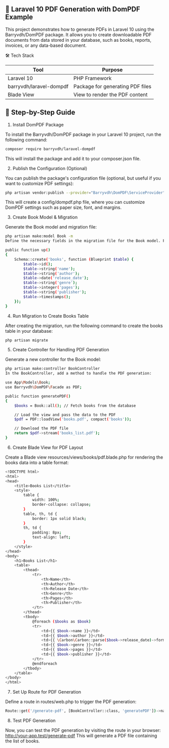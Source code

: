 ## 📄 Laravel 10 PDF Generation with DomPDF Example

This project demonstrates how to generate PDFs in Laravel 10 using the Barryvdh/DomPDF package. It allows you to create downloadable PDF documents from data stored in your database, such as books, reports, invoices, or any data-based document.

🛠️ Tech Stack

| Tool                         | Purpose                                |
|------------------------------|----------------------------------------|
| Laravel 10                   | PHP Framework                          |
| barryvdh/laravel-dompdf      | Package for generating PDF files       |
| Blade View                   | View to render the PDF content         |

## 📝 Step-by-Step Guide

1. Install DomPDF Package

   
To install the Barryvdh/DomPDF package in your Laravel 10 project, run the following command:
``` bash
composer require barryvdh/laravel-dompdf
```
This will install the package and add it to your composer.json file.


2. Publish the Configuration (Optional)

   
You can publish the package's configuration file (optional, but useful if you want to customize PDF settings):
``` bash
php artisan vendor:publish --provider="Barryvdh\DomPDF\ServiceProvider"
```
This will create a config/dompdf.php file, where you can customize DomPDF settings such as paper size, font, and margins.
 


3. Create Book Model & Migration

   
Generate the Book model and migration file:
``` bash
php artisan make:model Book -m
Define the necessary fields in the migration file for the Book model. For example: 

public function up()
{
    Schema::create('books', function (Blueprint $table) {
        $table->id();
        $table->string('name');
        $table->string('author');
        $table->date('release_date');
        $table->string('genre');
        $table->integer('pages');
        $table->string('publisher');
        $table->timestamps();
    });
}
```

4. Run Migration to Create Books Table

   
After creating the migration, run the following command to create the books table in your database:
``` bash
php artisan migrate
```

5. Create Controller for Handling PDF Generation


Generate a new controller for the Book model:
``` bash
php artisan make:controller BookController
In the BookController, add a method to handle the PDF generation:

use App\Models\Book;
use Barryvdh\DomPDF\Facade as PDF;

public function generatePDF()
{
    $books = Book::all(); // Fetch books from the database

    // Load the view and pass the data to the PDF
    $pdf = PDF::loadView('books.pdf', compact('books'));

    // Download the PDF file
    return $pdf->stream('books_list.pdf');
}
``` 

6. Create Blade View for PDF Layout


Create a Blade view resources/views/books/pdf.blade.php for rendering the books data into a table format:

``` bash
<!DOCTYPE html>
<html>
<head>
    <title>Books List</title>
    <style>
        table {
            width: 100%;
            border-collapse: collapse;
        }
        table, th, td {
            border: 1px solid black;
        }
        th, td {
            padding: 8px;
            text-align: left;
        }
    </style>
</head>
<body>
    <h1>Books List</h1>
    <table>
        <thead>
            <tr>
                <th>Name</th>
                <th>Author</th>
                <th>Release Date</th>
                <th>Genre</th>
                <th>Pages</th>
                <th>Publisher</th>
            </tr>
        </thead>
        <tbody>
            @foreach ($books as $book)
            <tr>
                <td>{{ $book->name }}</td>
                <td>{{ $book->author }}</td>
                <td>{{ \Carbon\Carbon::parse($book->release_date)->format('d M, Y') }}</td>
                <td>{{ $book->genre }}</td>
                <td>{{ $book->pages }}</td>
                <td>{{ $book->publisher }}</td>
            </tr>
            @endforeach
        </tbody>
    </table>
</body>
</html>
```

7. Set Up Route for PDF Generation


Define a route in routes/web.php to trigger the PDF generation:

``` bash
Route::get('/generate-pdf', [BookController::class, 'generatePDF'])->name('generate.pdf');
``` 

8. Test PDF Generation


Now, you can test the PDF generation by visiting the route in your browser:
http://your-app.test/generate-pdf
This will generate a PDF file containing the list of books.
